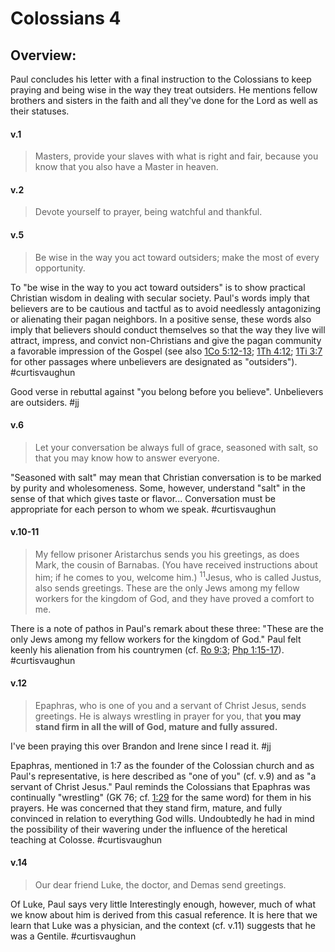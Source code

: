 # Colossians 4

## Overview:
Paul concludes his letter with a final instruction to the Colossians to keep praying and being wise in the way they treat outsiders. He mentions fellow brothers and sisters in the faith and all they've done for the Lord as well as their statuses.

#### v.1
>Masters, provide your slaves with what is right and fair, because you know that you also have a Master in heaven.

#### v.2
>Devote yourself to prayer, being watchful and thankful.

#### v.5
>Be wise in the way you act toward outsiders; make the most of every opportunity.

To "be wise in the way to you act toward outsiders" is to show practical Christian wisdom in dealing with secular society. Paul's words imply that believers are to be cautious and tactful as to avoid needlessly antagonizing or alienating their pagan neighbors. In a positive sense, these words also imply that believers should conduct themselves so that the way they live will attract, impress, and convict non-Christians and give the pagan community a favorable impression of the Gospel (see also [1Co 5:12-13](1Cor5#v.12-13); [1Th 4:12](1Thess4#v.12); [1Ti 3:7](1Timothy3#v.7) for other passages where unbelievers are designated as "outsiders").
#curtisvaughun 

Good verse in rebuttal against "you belong before you believe". Unbelievers are outsiders.
#jj 

#### v.6
>Let your conversation be always full of grace, seasoned with salt, so that you may know how to answer everyone.

"Seasoned with salt" may mean that Christian conversation is to be marked by purity and wholesomeness. Some, however, understand "salt" in the sense of that which gives taste or flavor... Conversation must be appropriate for each person to whom we speak.
#curtisvaughun

#### v.10-11
>My fellow prisoner Aristarchus sends you his greetings, as does Mark, the cousin of Barnabas. (You have received instructions about him; if he comes to you, welcome him.) <sup>11</sup>Jesus, who is called Justus, also sends greetings. These are the only Jews among my fellow workers for the kingdom of God, and they have proved a comfort to me.

There is a note of pathos in Paul's remark about these three: "These are the only Jews among my fellow workers for the kingdom of God." Paul felt keenly his alienation from his countrymen (cf. [Ro 9:3](Romans9#v.3); [Php 1:15-17](Philippians1#v.15)).
#curtisvaughun 

#### v.12
>Epaphras, who is one of you and a servant of Christ Jesus, sends greetings. He is always wrestling in prayer for you, that **you may stand firm in all the will of God, mature and fully assured.**

I've been praying this over Brandon and Irene since I read it.
#jj 

Epaphras, mentioned in 1:7 as the founder of the Colossian church and as Paul's representative, is here described as "one of you" (cf. v.9) and as "a servant of Christ Jesus." Paul reminds the Colossians that Epaphras was continually "wrestling" (GK 76; cf. [1:29](Colossians1#v.29) for the same word) for them in his prayers. He was concerned that they stand firm, mature, and fully convinced in relation to everything God wills. Undoubtedly he had in mind the possibility of their wavering under the influence of the heretical teaching at Colosse.
#curtisvaughun 

#### v.14
>Our dear friend Luke, the doctor, and Demas send greetings.

Of Luke, Paul says very little Interestingly enough, however, much of what we know about him is derived from this casual reference. It is here that we learn that Luke was a physician, and the context (cf. v.11) suggests that he was a Gentile.
#curtisvaughun 